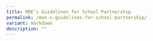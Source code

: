 ```yaml
---
title: MOE’s Guidelines for School Partnership
permalink: /moe-s-guidelines-for-school-partnership/
variant: markdown
description: ""
---
```

